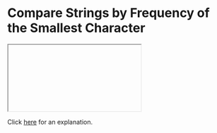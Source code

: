 # Compare Strings by Frequency of the Smallest Character 

<iframe></iframe>

Click [here](Explanation.md) for an explanation.

